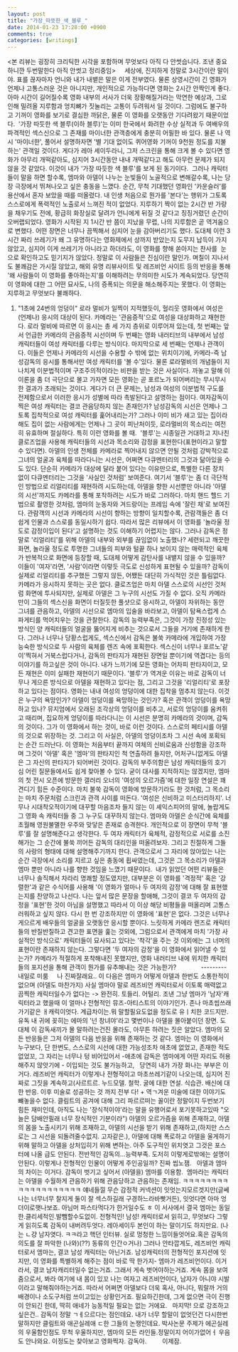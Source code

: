 ```yaml
---
layout: post
title: "가장_따뜻한_색_블루_"
date: 2014-01-23 17:28:00 +0900
comments: true 
categories: [writings] 
---
```

<본 리뷰는 굉장히 크리틱한 시각을 포함하며 무엇보다 아직 다 안썻습니다.
조낸 중요하니깐 두번말한다
아직 안썻고 정리중임>
 
 
세상에, 진지하게 정말로 3시간이란 말이야. 표를 끊자마자 언니와 내가 내뱉은 말은 이게 전부였다. 물론 상영시간이 긴 영화가 언제나 고통스러운 것은 아니지만, 개인적으로 가능하다면 영화는 2시간 안짝인게 좋다. 아마 시간이 길어질수록 영화 내부의 서사가 더욱 장황해질거라는 막연한 예상과, 그로인해 밀려올 지루함과 엉치뼈가 짓눌리는 고통이 두려워서 일 것이다. 그럼에도 불구하고 기꺼이 영화를 보기로 결심한 까닭은, 물론 이 영화를 오랫동안 기다려왔기 때문이었다. 
'가장 따듯한 색 블루(이하 블루)'는 이미 한국에서 화려한 수상 실적과 두 여배우의 파격적인 섹스신으로 그 존재를 마이너한 관객층에게 충분히 어필한 바 있다. 물론 나 역시 '마이너한', 풀어서 설명하자면 '별 기대 없이도 퀴어영화 기꺼이 9천원 정도를 지불하는' 관객일 것이다. 게다가 레아 세이두라니, 그저 스크린을 통해 크게 볼 수 있다면 영화가 아무리 개떡같아도, 심지어 3시간동안 내내 개떡같다고 해도 아무런 문제가 되지 않을 것 같았다. 이것이 내가 '가장 따듯한 색 블루'를 보게 된 동기이다. 
그러나 캐릭터들이 말을 하면 할수록, 엠마와 아델이 나누는 눈빛들이 노골적으로 변해갈수록, 나는 당장 극장에서 뛰쳐나오고 싶은 충동을 느꼈다. 순간, 무척 기대했던 영화인 '카운슬러'를 용산에서 혼자 보았을 때를 떠올렸다. 내 인생 처음으로 뭔가를 '본다'는 행위가 그토록 스스로에게 폭력적인 노출로서 느껴진 적이 없었다. 지루하기 짝이 없는 2시간 반 가량을 채우기도 전에, 황급히 화장실로 달려가 언니에게 뒤질 것 같다고 징징거렸던 순간이 오버랩되었다. 영화가 시작된 지 1시간 반 쯤이 지났을 무렵, 나의 지루함은 곧 역겨움으로 변했다. 어떤 장면은 너무나 끔찍해서 심지어 눈을 감아버리기도 했다. 도대체 이런 3시간 짜리 쓰레기가 왜 그 유명하다는 영화제에서 상까지 받았는지 도무지 납득이 가지 않았고, 심지어 이게 쓰레기가 아니라고 하더라도, 이 영화를 향해 쏟아지는 찬사를  눈으로 확인하고도 믿기지가 않았다. 정말로 이 사람들은 진심이란 말인가. 며칠이 지나서도 불쾌감은 가시질 않았고, 해외 유명 리뷰사이트 및 레즈비언 사이트 등의 반응을 통해 '왜 사람들이 이 영화를 좋아하는지'를 이해하려는 무의미한 시도가 계속되었다. 당연히 이 영화에 대한 그 어떤 묘사도, 나의 증폭되는 의문을 해소해주지는 못했다. 이 영화는 지루하고 무엇보다 불쾌하다. 
 
1. "1초에 24번의 엉덩이"
로라 멀비가 일찍이 지적했듯이, 헐리웃 영화에서 여성은 (언제나) 응시의 대상이 된다. 카메라는 '관음증적'으로 여성을 대상화하고 재현한다. 로라 멀비에 따르면 이 응시는 총 세 가지 층위로 이루어져 있는데, 첫 번째는 앞서 언급한 카메라의 관음증적 시선이며 두 번째는 영화 내러티브의 내부에서 남성 캐릭터들이 여성 캐릭터를 다루는 방식이다. 마지막으로 세 번째는 언제나 관객이다. 이들은 언제나 카메라의 시선을 수용할 수 밖에 없는 위치이기에, 카메라-즉 남성감독의 응시를 통해서만 여성 캐릭터를 '볼 수'있다. 물론 로라멀비의 개념들이 지나치게 이분법적이며 구조주의적이라는 비판을 받는 것은 사실이다. 까놓고 말해 이 이론을 좀 더 극단으로 몰고 가자면 모든 영화는 곧 포르노가 되어버리는 무시무시한 결과가 초래되는 것이다. 게다가 더 큰 문제는, 남성과 여성의 이분법적 구도를 전제함으로서 이러한 응시가 성별에 따라 촉발된다고 설명하는 점이다. 여자감독이 찍은 여성 캐릭터는 결코 관음당하지 않는 존재인가? 남성감독의 시선은 언제나 그토록 집착적으로 여성 캐릭터를 훑어내리는가? 그러나 이미 비가 새고 있는 집이라 해도 집이 없는 사람에게는 언제나 그 곳이 피난처이듯, 로라멀비의 목소리는 여전히 유효하며 절실하다. 특히 이런 영화를 볼 때. 
'블루'는 시종일관 거대하고 지나친 클로즈업을 사용해 캐릭터들의 시선과 목소리와 감정을 표현한다(표현이라고 말할 수 있다면). 아델의 인생 전체를 카메라로 찍어내지 않으면 안될 것처럼 강박적으로 그녀의 얼굴과 육체를 따라다니는 시선은, 어쩌면 다큐멘터리의 그것과 닮아있을 수도 있다. 단순히 카메라가 대상에 달라 붙어 있다는 이유만으로, 특별한 다른 장치 없이 다큐멘터리는 그것을 '사실인 것처럼' 보여준다. 여기서 '블루'는 좀 더 극단적인 방법으로 리얼리티를 재현하려 시도하는데, 아델을 향한 시선뿐만 아니라 '아델의 시선'까지도 카메라를 통해 포착하려는 시도가 바로 그러하다. 마치 핸드 헬드 기법으로 촬영한 것처럼, 엠마의 눈동자와 겨드랑이는 프레임 속에 '잘린 채'로 보여진다. 관람객의 시선과 카메라의 시선이 향하는 방향이 일치할수록, 관람객들은 좀 더 쉽게 인물과 스스로를 동일시하기 쉽다. 따라서 많은 리뷰에서 이 영화를 '놀라울 정도로 감정이입이 된다'고 설명하는 것도 이해하기 어렵지는 않다. 그러나 감독은 정말로 '리얼리티'를 위해 아델의 내부와 외부를 끊임없이 노출했나? 세련되고 깨끗한 화면, 놀라울 정도로 투명한 그녀들의 피부와 털끝 하나 보이지 않는 매력적인 육체가 반복적으로 화면에 등장할 때, 도대체 어떻게 감탄사를 내뱉지 않을 수 있을까? 이들이 '여자'라면, '사람'이라면 이렇듯 극도로 신성하게 표현될 수 있을까? 감독이 실제로 리얼리티를 추구했든 그렇지 않든, 어쨌든 대단히 가식적인 것은 틀림없다. 카메라가 응시하지 못하는 곳은 없다. 클로즈업은 마치 아델 스스로의 시선인 것처럼 화면에 투사되지만, 실제로 아델은 그 누구의 시선도 가질 수 없다. 오직 카메라만이 그들의 섹스신을 화면이 터질듯한 풀샷으로 응시하고, 아델이 자위하는 동안 그녀를 관음하고, 아델의 시선으로 엠마의 입술을 바라보고, 아델이 탐욕스럽게 스파게티를 먹어치우는 것을 관찰한다. 감독의 능력부족은, 그것이 가장 진정성 있는 방식인 양 캐릭터들의 얼굴을 뚫어지게 비추는 것으로서 그들을 거기에 존재하게 한다. 그러나 너무나 당황스럽게도, 섹스신에서 감독은 불쑥 카메라에 개입하여 가장 능숙한 방식으로 두 사람의 육체를 렌즈 속에 포획한다. 섹스신이 너무나 포르노'같이'찍혀서 거북스럽다거나, 감독의 판타지가 재현된 장면일 뿐이기에 역겹다는 등의 이야기를 하고싶은 것이 아니다. 내가 느끼기에 모든 영화는 어차피 판타지이고, 모든 재현은 이미 실패한 재현이기 때문이다. '블루'가 역겨운 이유는 바로 감독이 너무나 게으른 방식으로 아델을 재현하고 있다는 점, 그리고 그것을 '리얼리티'로 포장하고 있다는 점이다. 영화는 내내 여성의 엉덩이에 대한 집착을 멈추지 않는다. 이것은 누구의 욕망인가? 아델이 엉덩이를 욕망하는 것인가? 혹은 관객이 엉덩이를 욕망하고 있나? 뮤지엄에서 오래된 조각상의 엉덩이를 비추고, 서로의 엉덩이를 움켜쥐고 때리며, 집요하게 엉덩이를 따라다니는 이 시선은 분명히 카메라의 것이며, 감독의 것이다. 그가 이 영화에서 하는 것이, 바로 이런 것이다. 스스로의 페티시를 아델의 것으로 위장하는 것. 그리고 이 사실은, 아델의 엉덩이조차 그 시선 속에 포획되는 순간 드러난다. 이 영화는 처음부터 끝까지 여체의 신비로움과 신성함을 강조하며 그것이 '아델' 혹은 '엠마'의 판타지인 척 연출하려 들지만, 어처구니없게도 아델은 그 자신의 판타지가 되어버린 것이다. 감독의 부주의함은 남성 캐릭터들의 호기심 어린 질문들에서도 쉽게 찾아볼 수 있다. 굳이 대사를 지적하지는 않겠지만, 엠마의 첫 전시 오픈에 방문한 갤러리 오너의 '여성의 오르가즘'에 대한 일장 연설은 꽤 견디기 힘든 수준이다. 마치 불쑥 감독이 영화에 방문하기라도 한 것처럼, 그 목소리는 마치 주문처럼 스크린과 관객 사이를 떠돈다. '여성은 신비하고 미스터리하지'. 너무나 시대착오적이기에 대꾸할 마음조차 들지 않는 이 셰익스피어의 말에, 놀랍게도 그 영화 속 캐릭터들 중 그 누구도 대꾸하지 않는다. 엠마와 아델은 순식간에 육체를 초월해 영원불멸한 우주와 맞닿은 존재로 승격한다. 개인적으로 이 장면이 무척 '블루'를 잘 설명해준다고 생각한다. 두 여자 캐릭터가 육체적, 감정적으로 서로를 소진해가는 그 순간에 불쑥 끼어든 감독의 대리인을 떠올려보자. 그리고 친절하게 그들의 사랑의 형태에 대해 설명해주기까지 한다. 관객으로서 그 자리에 앉아있는 나는 순간 극장에서 소리를 지르고 싶은 충동에 휩싸였는데, 그것은 그 목소리가 아델과 엠마 뿐만 아니라 나를 향한 것임을 느꼈기 때문이다. 
내가 읽었던 어떤 리뷰들은 너무나 솔직해서 차라리 명쾌할 정도였지만, 대부분은 이 영화를 '격정적' 혹은 '강렬한'과 같은 수식어를 사용해 '이 영화가 얼마나 두 여자의 감정'에 대해 잘 표현했는지를 찬양하고 나선다. 나는 앞서 많은 문장을 할애해, 그것이 결코 두 여자의 감정을 '표현'한 것이 아님을 설명했고 따라서 이 이상 해당 비평들을 떠올리며 고통스러워하고 싶지 않다. 다시 한 번 강조하지만 이 영화에 '표현'은 없다. 그것은 너무나 게으르게 배우들의 얼굴을 오랫동안 응시할 뿐이다. 느릿하게 카메라 렌즈로 캐릭터들의 반질반질하고 견고한 표면을 훑는 것외에, 그럼으로서 관객에게 마치 '가장 사실적인 방식으로' 캐릭터들이 묘사되고 있다는 '착각'을 주는 것 이외에는 그 너머의 표현이란 존재하지 않는다. 그렇다면 '두 여자의 감정'을 이 영화에서 읽어낼 수 있는가? 카메라가 적절하게 포착해내진 못했지만, 영화 내러티브 내에 위치한 캐릭터들의 포지션을 통해 관객이 뭔가를 유추해내는 것은 가능한가? 
 
 
 
 
 
 
---------내일로 미룸
 
 
나 진짜잘래요..
이 다음은 엠마가 어떻게 아델과 한번도 소통한적이 없으며 (아델도 마찬가지)
사실 엠마야 말로 레즈비언 캐릭터로서 이토록 매력없고 끔찍한 캐릭터일수가 없다는 -> 완전히. 토들리. 어털리. 조낸 그냥 엠마가 '남자'캐릭터라고 했을때 이 얼마나 전형적인 뮤즈-아티스트의 이야기인가. 존나 마초씹쓰래가기같은 ㅐ캐릭이엇다. 계급차이는.뭐 말할필요도없을 정도로 유ㅣ치한 코드지만.
유독 내 귀에 꽂히는 에마의 '넌 창녀야'라고 몇번이나 아델을 몰아붙이던 장면. 도대체 이 감독새끼가 몰 말하려는건진 몰라도, 아무튼 하려는 짓은 알았다.
엠마의 모든 반응들은 그저 아델의 다음 반응을 위해 존재하는 것 같다. 엠마는 이 영화에서 누구보다, 단 한번도, 스스로의 시선에 대한 가능성조차 애초에 없었고,
존재한 적도 없었꼬, 그 자리는 너무나 텅 비어있어서 -애초에 감독은 엠마에게 어떤 자리도 허용해주지 않앗기에 - 이입되는 것도 불가능하고,
 
당연히 내가 가장 화나는 부부은 이거다. 레즈비언 캐릭터가 이렇게나 전형적이고 마초쓰레기같이 나오는데, 심지어 진짜로 그짓을 계속하고(사르트르. 누드모델. 철학. 굴에 대한 연설. 식습관. 배신에 대한 반응. 이후 미술로 성공하는 것 까지 전부 다! + 역ㄱ겨운 미술에 대한 이야기도 뺴놓을수 없다. 클림트의 공겨에 대해 그리 파르르떠는 꼴이란 정말이지 두번보기 힘든 재미인데, 아직도 나는 '장식적이야'라는 말을 유행어로서 포기못하고있따 "오늘은 담배안필래 너무 장식적인 기분이라")
아델의 오르가즘을 위해 존재하고, 아델의 몸을 노출시키기 위해 조재하고, 아델의 시선을 받기 위해 존재하고,(하지만 스스로는 그 시선을 되돌려줄수없지. 고자같은.), 아델에 대해 폭로하고 아델을 울게하기위해 말하고 아델을 상처입히기 위해 변하는. 아주 도구적인 위치엿고 그것은 포스터에 나올 급도 안된다.
전반적인 감독의...능력부족. 도저히 이렇게로밖에는 설명이 안된다. 이렇게나 전형적인 인물이 어떻게 주인공일까? 진짜 씹노잼.
 
아델과 엠마의 차이는 이거다. 감독이 벗기고 싶어서 (아델을) 엠마를 이용함. 
엠마라는 캐릭터는 아델을 수월하게 관음하기 위해 관음당하고 관음하는 존재임. ㅋㅋㅋㅋㅋㅋㅋㅋㅋㅋㅋㅋㅋㅋㅋㅋㅋㅋㅋ
얘네들낄 무슨 감정적 커넥션이 잇엇는지모르겟지만(글쎄 나는 너무너무 찰지게 둘이 잘 섹스하길래 구경하느라바빳거든), 잇엇다면 아마 엉더이로햇나보죠.
아님머 파스타먹다가 한거일수도 ㅎ
이 서사에서 결국 엠마는 동일한.클리세적인.발뺌할수도없이. 전형적인! 남성! 캐릭터로서 읽히고, 무엇보다 그렇게 읽히도록 감독이 내버려두엇다.
레아세이두 본인이 하는 말이기도 하지만요. (나는 ㄴ걍 남자엿다. ㅋㅋ라고 핵던 인터뷰. 실로 멍청한 느낌이들엇어요.혹은 감독의 의도를 잘 파악한 (나와)(??) 동류의 인간ㅇ거나) 그러나 안타깝게도, 레즈비언 캐릭터로서 엠마는, 결코 남성 캐릭터는 아닌거죠. 남성캐릭터의 전형적인 포지션에 잇지만, 이 영화를 특별하게 해주는 점이 바로 딱 한가지- 엠마가 레즈비언이다. 이거라서, 결코 남자캐리터일수 없는거죠. 그래서 게속 벗어야하는거죠. 게속 몸을 보여줌으로서, 봐라 여기에 내 몸이 있꼬 나는 여자고 레즈비언이다, 남자가 아니야 시발 이라고 말해줘야하는거죠. 따라서 어쩌면 아델보다 더욱 혹사, 아니다, 뭐랄까 거의 배경이나 소도구처럼 쓰이고있는 상황인거죠. 필요하긴한데, 그게 없으면 극이 진행이 안되긴 한데, 딱히 애네가 능동적일 필요는 없는 거에요.
 
마지막! 으로 강조하고싶은건..
감독이 정말 ㄱㅔ으르다는 점인데요. 내가 너무 할말이 없엇던건 다시한번 말하지만 클림트와 애곤실레애 ㄷ한 그들의 논쟁인데요.
박사논문 주제가 에곤실레의 우울함인점도 무척 우울하지만, 엠마의 모든 라인들.정말이지 어이가없어ㅓ 우음도 안나와요.
이정도는 찾아보고 영화찍자. 감독아.
 
 
 
 
이제잠. 
